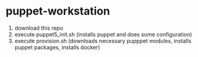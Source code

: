 # puppet-workstation
1. download this repo
2. execute puppet5_init.sh (installs puppet and does some configuration)
3. execute provision.sh (downloads necessary pupppet modules, installs puppet packages, installs docker) 
